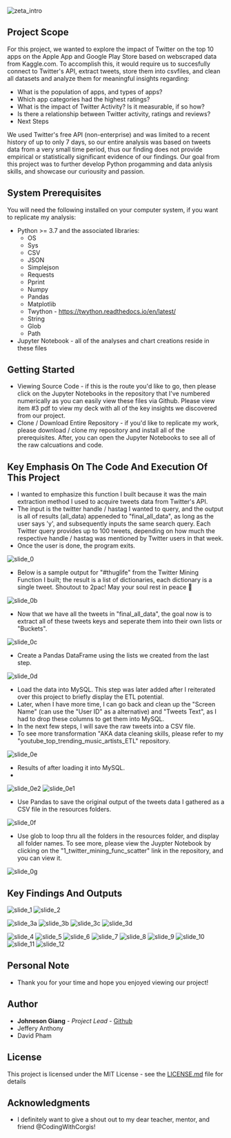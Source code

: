 ![zeta_intro](./images/intro_pic.PNG)

## Project Scope

For this project, we wanted to explore the impact of Twitter on the top 10 apps on the Apple App and Google Play Store based on webscraped data from Kaggle.com.
To accomplish this, it would require us to succesfully connect to Twitter's API, extract tweets, store them into csvfiles, and clean all datasets and analyze them for meaningful insights regarding:

* What is the population of apps, and types of apps?
* Which app categories had the highest ratings?
* What is the impact of Twitter Activity? Is it measurable, if so how?
* Is there a relationship between Twitter activity, ratings and reviews?
* Next Steps

We used Twitter's free API (non-enterprise) and was limited to a recent history of up to only 7 days, so our entire analysis was based on tweets data from a very small time period, thus our finding does not provide empirical or statistically significant evidence of our findings. Our goal from this project was to further develop Python progamming and data anlysis skills, and showcase our curiousity and passion.

## System Prerequisites
You will need the following installed on your computer system, if you want to replicate my analysis:
* Python >= 3.7 and the associated libraries:
  * OS
  * Sys
  * CSV
  * JSON
  * Simplejson
  * Requests
  * Pprint
  * Numpy
  * Pandas
  * Matplotlib
  * Twython - https://twython.readthedocs.io/en/latest/
  * String
  * Glob
  * Path
* Jupyter Notebook - all of the analyses and chart creations reside in these files

## Getting Started

* Viewing Source Code - if this is the route you'd like to go, then please click on the Jupyter Notebooks in the repository that I've numbered numerically as you can easily view these files via Github. Please view item #3 pdf to view my deck with all of the key insights we discovered from our project. 
* Clone / Download Entire Repository - if you'd like to replicate my work, please download / clone my repository and install all of the prerequisites. After, you can open the Jupyter Notebooks to see all of the raw calcuations and code.

## Key Emphasis On The Code And Execution Of This Project
* I wanted to emphasize this function I built because it was the main extraction method I used to acquire tweets data from Twitter's API.
* The input is the twitter handle / hastag I wanted to query, and the output is all of results (all_data) appeneded to "final_all_data", as long as the user says 'y', and subsequently inputs the same search query. Each Twitter query provides up to 100 tweets, depending on how much the respective handle / hastag was mentioned by Twitter users in that week.
* Once the user is done, the program exits.
  
![slide_0](./images/slide_0.PNG)

* Below is a sample output for "#thuglife" from the Twitter Mining Function I built; the result is a list of dictionaries, each dictionary is a single tweet. Shoutout to 2pac! May your soul rest in peace :pray:

![slide_0b](./images/slide_0b.PNG)

* Now that we have all the tweets in "final_all_data", the goal now is to extract all of these tweets keys and seperate them into their own lists or "Buckets".

![slide_0c](./images/slide_0c.PNG)

* Create a Pandas DataFrame using the lists we created from the last step.

![slide_0d](./images/slide_0d.PNG)

* Load the data into MySQL. This step was later added after I reiterated over this project to briefly display the ETL potential.
* Later, when I have more time, I can go back and clean up the "Screen Name" (can use the "User ID" as a alternative) and "Tweets Text", as I had to drop these columns to get them into MySQL.
* In the next few steps, I will save the raw tweets into a CSV file.
* To see more transformation "AKA data cleaning skills, please refer to my "youtube_top_trending_music_artists_ETL" repository.

![slide_0e](./images/slide_0e.PNG)

* Results of after loading it into MySQL.
* 
![slide_0e2](./images/slide_0e2.PNG)
![slide_0e1](./images/slide_0e1.PNG)

* Use Pandas to save the original output of the tweets data I gathered as a CSV file in the resources folders.

![slide_0f](./images/slide_0f.PNG)

* Use glob to loop thru all the folders in the resources folder, and display all folder names. To see more, please view the Juypter Notebook by clicking on the "1_twitter_mining_func_scatter" link in the repository, and you can view it.

![slide_0g](./images/slide_0g.PNG)

## Key Findings And Outputs

![slide_1](./images/slide_1.PNG)
![slide_2](./images/slide_2.PNG)
<!-- ![slide_3](./images/slide_3.PNG) -->

![slide_3a](./images/slide_3a.PNG)
![slide_3b](./images/slide_3b.PNG)
![slide_3c](./images/slide_3c.PNG)
![slide_3d](./images/slide_3d.PNG)


![slide_4](./images/slide_4.PNG)
![slide_5](./images/slide_5.PNG)
![slide_6](./images/slide_6.PNG)
![slide_7](./images/slide_7.PNG)
![slide_8](./images/slide_8.PNG)
![slide_9](./images/slide_9.PNG)
![slide_10](./images/slide_10.PNG)
![slide_11](./images/slide_11.PNG)
![slide_12](./images/slide_12.PNG)

## Personal Note
* Thank you for your time and hope you enjoyed viewing our project!

## Author

* **Johneson Giang** - *Project Lead* - [Github](https://github.com/jhustles)
* Jeffery Anthony
* David Pham

## License

This project is licensed under the MIT License - see the [LICENSE.md](LICENSE.md) file for details

## Acknowledgments
* I definitely want to give a shout out to my dear teacher, mentor, and friend @CodingWithCorgis!